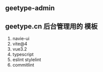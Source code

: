 ## geetype-admin

## geetype.cn 后台管理用的  模板

1. navie-ui 
2. vite@4
3. vue3.2
4. typescript
5. eslint stylelint 
6. commitlint